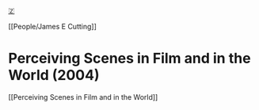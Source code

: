 [🇿](zotero://select/library/items/UVF5H89M)

[[People/James E Cutting]] 
# Perceiving Scenes in Film and in the World (2004)

[[Perceiving Scenes in Film and in the World]]